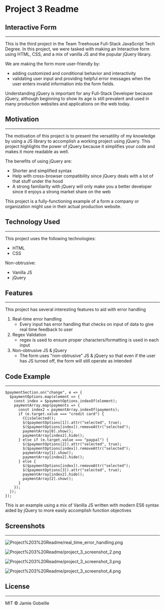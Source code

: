 # Project 3 Readme

## Interactive Form

---

This is the third project in the Team Treehouse Full-Stack JavaScript Tech Degree. In this project, we were tasked with making an Interactive form using HTML, CSS, and a mix of vanilla JS and the popular jQuery library.

We are making the form more user-friendly by:

- adding customized and conditional behavior and interactivity
- validating user input and providing helpful error messages when the user enters invalid information into the form fields.

Understanding jQuery is important for any Full-Stack Developer because jQuery, although beginning to show its age is still prevalent and used in many production websites and applications on the web today.

## Motivation

---

The motivation of this project is to present the versatility of my knowledge by using a JS library to accomplish a working project using jQuery. This project highlights the power of jQuery because it simplifies your code and makes it more readable as well.

The benefits of using jQuery are:

- Shorter and simplified syntax
- Help with cross-browser compatibility since jQuery deals with a lot of that stuff under the hood
- A strong familiarity with jQuery will only make you a better developer since it enjoys a strong market share on the web

This project is a fully-functioning example of a form a company or organization might use in their actual production website. 

## Technology Used

---

This project uses the following technologies:

- HTML
- CSS

Non-obtrusive:

- Vanilla JS
- jQuery

## Features

---

This project has several interesting features to aid with error handling

1. Real-time error handling
    - Every input has error handling that checks on input of data to give real time feedback to user
2. Regex Validation
    - regex is used to ensure proper characters/formatting is used in each input
3. Non-obtrusive JS & jQuery
    - The form uses "non-obtrusive" JS & jQuery so that even if the user has JS turned off, the form will still operate as intended

## Code Example

---

    $paymentSection.on("change", e => {
      $paymentOptions.map(element => {
        const index = $paymentOptions.indexOf(element);
        paymentArray.map(payments => {
          const index2 = paymentArray.indexOf(payments);
          if (e.target.value === "credit card") {
            CCisSelected();
            $($paymentOptions[1]).attr("selected", true);
            $($paymentOptions[index]).removeAttr("selected");
            paymentArray[0].show();
            paymentArray[index2].hide();
          } else if (e.target.value === "paypal") {
            $($paymentOptions[2]).attr("selected", true);
            $($paymentOptions[index]).removeAttr("selected");
            paymentArray[1].show();
            paymentArray[index2].hide();
          } else {
            $($paymentOptions[index]).removeAttr("selected");
            $($paymentOptions[3]).attr("selected", true);
            paymentArray[index2].hide();
            paymentArray[2].show();
          }
        });
      });
    });

This is an example using a mix of Vanilla JS written with modern ES6 syntax aided by jQuery to more easily accomplish function objectives

## Screenshots

---

![Project%203%20Readme/real_time_error_handling.png](Project%203%20Readme/real_time_error_handling.png)

![Project%203%20Readme/project_3_screenshot_2.png](Project%203%20Readme/project_3_screenshot_2.png)

![Project%203%20Readme/project_3_screenshot_3.png](Project%203%20Readme/project_3_screenshot_3.png)

![Project%203%20Readme/project_3_screenshot_4.png](Project%203%20Readme/project_3_screenshot_4.png)

## License

---

MIT © Jamie Gobeille
